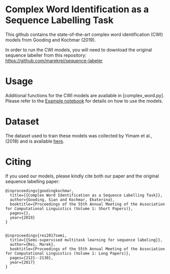 # Complex Word Identification as a Sequence Labelling Task

This github contains the state-of-the-art complex word identification (CWI) models from Gooding and Kochmar (2019).

In order to run the CWI models, you will need to download the original sequence labeller from this repository: https://github.com/marekrei/sequence-labeler 

# Usage

Additional functions for the CWI models are available in [complex_word.py]. Please refer to the [Example notebook](Example.ipynb) for details on how to use the models. 

# Dataset

The dataset used to train these models was collected by Yimam et al., (2018) and is available [here](https://www.inf.uni-hamburg.de/en/inst/ab/lt/resources/data/complex-word-identification-dataset.html).


# Citing
If you used our models, please kindly cite both our paper and the original sequence labelling paper:

```
@inproceedings{goodingkochmar,
  title={{Complex Word Identification as a Sequence Labelling Task}},
  author={Gooding, Sian and Kochmar, Ekaterina},
  booktitle={Proceedings of the 55th Annual Meeting of the Association for Computational Linguistics (Volume 1: Short Papers)},
  pages={},
  year={2019}
}


@inproceedings{rei2017semi,
  title={{Semi-supervised multitask learning for sequence labeling}},
  author={Rei, Marek},
  booktitle={Proceedings of the 55th Annual Meeting of the Association for Computational Linguistics (Volume 1: Long Papers)},
  pages={2121--2130},
  year={2017}
}

```
